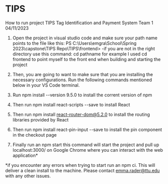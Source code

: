 # TIPS
How to run project TIPS
Tag Identification and Payment System 
Team 1
04/11/2023

1. Open the project in visual studio code and make sure your path name points to the file like this: PS C:\Users\emgra\School\Spring 2023\capstone\TIPS Repo\TIPS\frontend>
	-if you are not in the right directory use this command: cd pathname
	 for example I used cd frontend to point myself to the front end when building and starting the project
 
2. Then, you are going to want to make sure that you are installing the necessary configurations. Run the following commands mentioned below in your VS Code terminal.

3. Run 
	npm install --version 9.5.0 
   to install the corrent version of npm

4. Then run 
	npm install react-scripts --save
   to install React

5. Then run
	npm install react-router-dom@5.2.0
    to install the routing libraries provided by React

6. Then run 
	npm install react-pin-input --save
    to install the pin component in the checkout page

7. Finally run an 
	npm start
   this command will start the project and pull up localhost:3000/ on Google Chrome where you can interact  with the web application*

*if you encounter any errors when trying to start run an 
	npm ci. 
 This will deliver a clean install to the machine. Please contact emma.rader@ttu.edu with any other issues.
